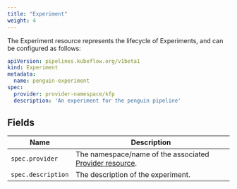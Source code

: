 ```yaml
---
title: "Experiment"
weight: 4
---
```


The Experiment resource represents the lifecycle of Experiments,
and can be configured as follows:

```yaml
apiVersion: pipelines.kubeflow.org/v1beta1
kind: Experiment
metadata:
  name: penguin-experiment
spec:
  provider: provider-namespace/kfp
  description: 'An experiment for the penguin pipeline'
```

## Fields

| Name               | Description                                                             |
| ------------------ |-------------------------------------------------------------------------|
| `spec.provider`    | The namespace/name of the associated [Provider resource](../provider/). |
| `spec.description` | The description of the experiment.                                      |
